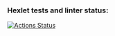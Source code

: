 ### Hexlet tests and linter status:
[![Actions Status](https://github.com/TimurDavlet/frontend-project-lvl3/workflows/hexlet-check/badge.svg)](https://github.com/TimurDavlet/frontend-project-lvl3/actions)